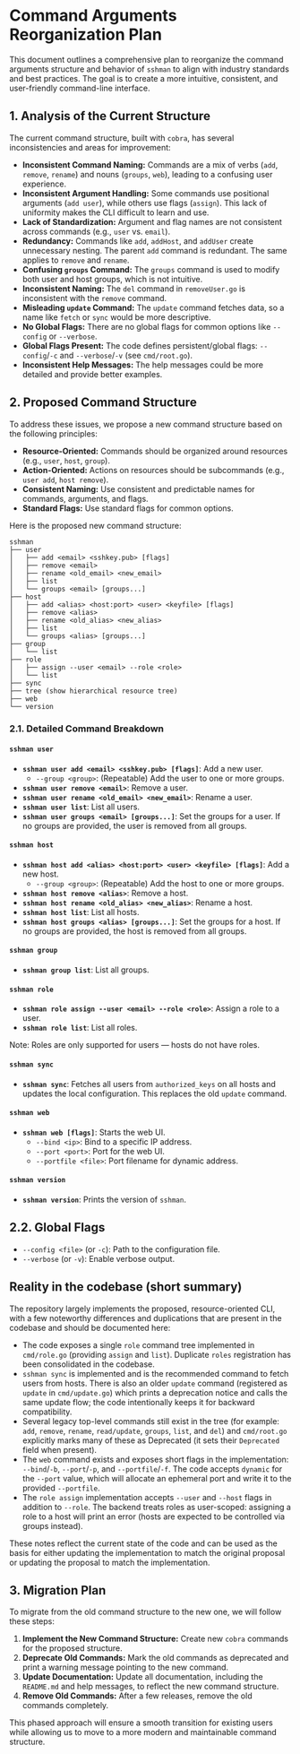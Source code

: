 # Command Arguments Reorganization Plan

This document outlines a comprehensive plan to reorganize the command arguments structure and behavior of `sshman` to align with industry standards and best practices. The goal is to create a more intuitive, consistent, and user-friendly command-line interface.

## 1. Analysis of the Current Structure

The current command structure, built with `cobra`, has several inconsistencies and areas for improvement:

- **Inconsistent Command Naming:** Commands are a mix of verbs (`add`, `remove`, `rename`) and nouns (`groups`, `web`), leading to a confusing user experience.
- **Inconsistent Argument Handling:** Some commands use positional arguments (`add user`), while others use flags (`assign`). This lack of uniformity makes the CLI difficult to learn and use.
- **Lack of Standardization:** Argument and flag names are not consistent across commands (e.g., `user` vs. `email`).
- **Redundancy:** Commands like `add`, `addHost`, and `addUser` create unnecessary nesting. The parent `add` command is redundant. The same applies to `remove` and `rename`.
- **Confusing `groups` Command:** The `groups` command is used to modify both user and host groups, which is not intuitive.
- **Inconsistent Naming:** The `del` command in `removeUser.go` is inconsistent with the `remove` command.
- **Misleading `update` Command:** The `update` command fetches data, so a name like `fetch` or `sync` would be more descriptive.
- **No Global Flags:** There are no global flags for common options like `--config` or `--verbose`.
 - **Global Flags Present:** The code defines persistent/global flags: `--config`/`-c` and `--verbose`/`-v` (see `cmd/root.go`).
- **Inconsistent Help Messages:** The help messages could be more detailed and provide better examples.

## 2. Proposed Command Structure

To address these issues, we propose a new command structure based on the following principles:

- **Resource-Oriented:** Commands should be organized around resources (e.g., `user`, `host`, `group`).
- **Action-Oriented:** Actions on resources should be subcommands (e.g., `user add`, `host remove`).
- **Consistent Naming:** Use consistent and predictable names for commands, arguments, and flags.
- **Standard Flags:** Use standard flags for common options.

Here is the proposed new command structure:

```
sshman
├── user
│   ├── add <email> <sshkey.pub> [flags]
│   ├── remove <email>
│   ├── rename <old_email> <new_email>
│   ├── list
│   └── groups <email> [groups...]
├── host
│   ├── add <alias> <host:port> <user> <keyfile> [flags]
│   ├── remove <alias>
│   ├── rename <old_alias> <new_alias>
│   ├── list
│   └── groups <alias> [groups...]
├── group
│   └── list
├── role
│   ├── assign --user <email> --role <role>
│   └── list
├── sync
├── tree (show hierarchical resource tree)
├── web
└── version
```

### 2.1. Detailed Command Breakdown

#### `sshman user`

- **`sshman user add <email> <sshkey.pub> [flags]`**: Add a new user.
  - `--group <group>`: (Repeatable) Add the user to one or more groups.
- **`sshman user remove <email>`**: Remove a user.
- **`sshman user rename <old_email> <new_email>`**: Rename a user.
- **`sshman user list`**: List all users.
- **`sshman user groups <email> [groups...]`**: Set the groups for a user. If no groups are provided, the user is removed from all groups.

#### `sshman host`

- **`sshman host add <alias> <host:port> <user> <keyfile> [flags]`**: Add a new host.
  - `--group <group>`: (Repeatable) Add the host to one or more groups.
- **`sshman host remove <alias>`**: Remove a host.
- **`sshman host rename <old_alias> <new_alias>`**: Rename a host.
- **`sshman host list`**: List all hosts.
- **`sshman host groups <alias> [groups...]`**: Set the groups for a host. If no groups are provided, the host is removed from all groups.

#### `sshman group`

- **`sshman group list`**: List all groups.

#### `sshman role`

- **`sshman role assign --user <email> --role <role>`**: Assign a role to a user.
- **`sshman role list`**: List all roles.

Note: Roles are only supported for users — hosts do not have roles.

#### `sshman sync`

- **`sshman sync`**: Fetches all users from `authorized_keys` on all hosts and updates the local configuration. This replaces the old `update` command.

#### `sshman web`

- **`sshman web [flags]`**: Starts the web UI.
  - `--bind <ip>`: Bind to a specific IP address.
  - `--port <port>`: Port for the web UI.
  - `--portfile <file>`: Port filename for dynamic address.

#### `sshman version`

- **`sshman version`**: Prints the version of `sshman`.

## 2.2. Global Flags

- `--config <file>` (or `-c`): Path to the configuration file.
- `--verbose` (or `-v`): Enable verbose output.

## Reality in the codebase (short summary)

The repository largely implements the proposed, resource-oriented CLI, with a few noteworthy differences and duplications that are present in the codebase and should be documented here:

- The code exposes a single `role` command tree implemented in `cmd/role.go` (providing `assign` and `list`). Duplicate `roles` registration has been consolidated in the codebase.
- `sshman sync` is implemented and is the recommended command to fetch users from hosts. There is also an older `update` command (registered as `update` in `cmd/update.go`) which prints a deprecation notice and calls the same update flow; the code intentionally keeps it for backward compatibility.
- Several legacy top-level commands still exist in the tree (for example: `add`, `remove`, `rename`, `read/update`, `groups`, `list`, and `del`) and `cmd/root.go` explicitly marks many of these as Deprecated (it sets their `Deprecated` field when present).
- The `web` command exists and exposes short flags in the implementation: `--bind`/`-b`, `--port`/`-p`, and `--portfile`/`-f`. The code accepts `dynamic` for the `--port` value, which will allocate an ephemeral port and write it to the provided `--portfile`.
- The `role assign` implementation accepts `--user` and `--host` flags in addition to `--role`. The backend treats roles as user-scoped: assigning a role to a host will print an error (hosts are expected to be controlled via groups instead).

These notes reflect the current state of the code and can be used as the basis for either updating the implementation to match the original proposal or updating the proposal to match the implementation.

## 3. Migration Plan

To migrate from the old command structure to the new one, we will follow these steps:

1. **Implement the New Command Structure:** Create new `cobra` commands for the proposed structure.
2. **Deprecate Old Commands:** Mark the old commands as deprecated and print a warning message pointing to the new command.
3. **Update Documentation:** Update all documentation, including the `README.md` and help messages, to reflect the new command structure.
4. **Remove Old Commands:** After a few releases, remove the old commands completely.

This phased approach will ensure a smooth transition for existing users while allowing us to move to a more modern and maintainable command structure.
